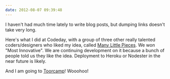 ```yaml
---
date: 2012-08-07 09:39:48
---
```


I haven't had much time lately to write blog posts, but dumping links doesn't take very long.

Here's what I did at Codeday, with a group of three other really talented coders/designers who liked my idea, called [Many Little Pieces](https://github.com/jmptable/many-little-pieces/). We won "Most Innovative". We are continuing development on it because a bunch of people told us they like the idea. Deployment to Heroku or Nodester in the near future is likely.

And I am going to [Toorcamp](http://toorcamp.org/)! Wooohoo!
